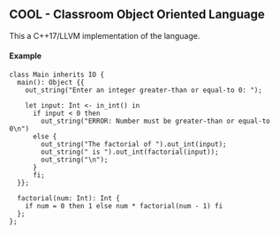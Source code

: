 ## COOL -  Classroom Object Oriented Language

This a C++17/LLVM implementation of the language.
#### Example

```
class Main inherits IO {
  main(): Object {{
    out_string("Enter an integer greater-than or equal-to 0: ");

    let input: Int <- in_int() in
      if input < 0 then
        out_string("ERROR: Number must be greater-than or equal-to 0\n")
      else {
        out_string("The factorial of ").out_int(input);
        out_string(" is ").out_int(factorial(input));
        out_string("\n");
      }
      fi;
  }};

  factorial(num: Int): Int {
    if num = 0 then 1 else num * factorial(num - 1) fi
  };
};
```